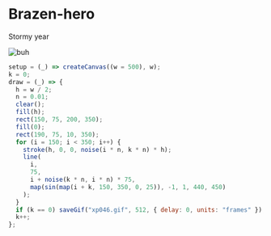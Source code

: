 # Brazen-hero
Stormy year

![buh](https://github.com/nicolasbaez/Brazen-hero/blob/main/xp046.gif)
```javascript
setup = (_) => createCanvas((w = 500), w);
k = 0;
draw = (_) => {
  h = w / 2;
  n = 0.01;
  clear();
  fill(h);
  rect(150, 75, 200, 350);
  fill(0);
  rect(190, 75, 10, 350);
  for (i = 150; i < 350; i++) {
    stroke(h, 0, 0, noise(i * n, k * n) * h);
    line(
      i,
      75,
      i + noise(k * n, i * n) * 75,
      map(sin(map(i + k, 150, 350, 0, 25)), -1, 1, 440, 450)
    );
  }
  if (k == 0) saveGif("xp046.gif", 512, { delay: 0, units: "frames" });
  k++;
};
